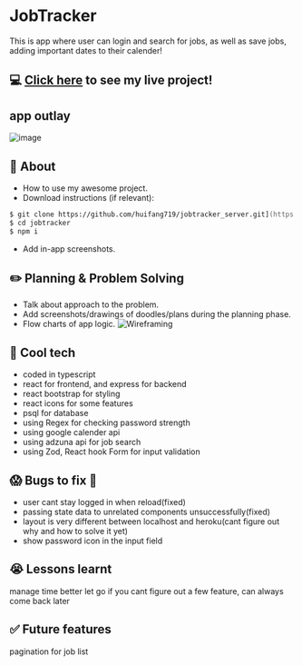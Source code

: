 # JobTracker
This is app where user can login and search for jobs, as well as save jobs, adding important dates to their calender!

## :computer: [Click here](https://jobtracker-ts.netlify.app) to see my live project!
## app outlay
![image](https://user-images.githubusercontent.com/112321294/198415697-245053f1-46ff-49c0-9164-2b148a4e655c.png)

## :page_facing_up: About
- How to use my awesome project.
- Download instructions (if relevant):
```zsh
$ git clone https://github.com/huifang719/jobtracker_server.git](https://github.com/huifang719/jobtracker_server_typescript.git) jobtracker
$ cd jobtracker
$ npm i
```
- Add in-app screenshots.

## :pencil2: Planning & Problem Solving
- Talk about approach to the problem.
- Add screenshots/drawings of doodles/plans during the planning phase.
- Flow charts of app logic.
![Wireframing](https://images.unsplash.com/photo-1581291518633-83b4ebd1d83e?ixlib=rb-1.2.1&ixid=MnwxMjA3fDB8MHxwaG90by1wYWdlfHx8fGVufDB8fHx8&auto=format&fit=crop&w=1170&q=80)

## :rocket: Cool tech
- coded in typescript
- react for frontend, and express for backend
- react bootstrap for styling 
- react icons for some features
- psql for database
- using Regex for checking password strength 
- using google calender api
- using adzuna api for job search
- using Zod, React hook Form for input validation

## :scream: Bugs to fix :poop:
- user cant stay logged in when reload(fixed)
- passing state data to unrelated components unsuccessfully(fixed)
- layout is very different between localhost and heroku(cant figure out why and how to solve it yet)
- show password icon in the input field

## :sob: Lessons learnt
manage time better
let go if you cant figure out a few feature, can always come back later
## :white_check_mark: Future features
pagination for job list

